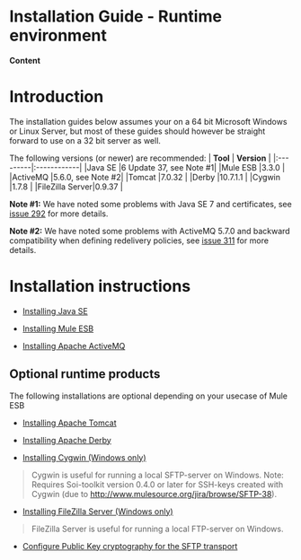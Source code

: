 # Installation Guide - Runtime environment #

**Content**


# Introduction #

The installation guides below assumes your on a 64 bit Microsoft Windows or Linux Server, but most of these guides should however be straight forward to use on a 32 bit server as well.

The following versions (or newer) are recommended:
| **Tool** | **Version** |
|:---------|:------------|
|Java SE   |6 Update 37, see Note #1|
|Mule ESB  |3.3.0        |
|ActiveMQ  |5.6.0, see Note #2|
|Tomcat    |7.0.32       |
|Derby     |10.7.1.1     |
|Cygwin    |1.7.8        |
|FileZilla Server|0.9.37       |

**Note #1:** We have noted some problems with Java SE 7 and certificates, see [issue 292](http://code.google.com/p/soi-toolkit/issues/detail?id=292) for more details.

**Note #2:** We have noted some problems with ActiveMQ 5.7.0 and backward compatibility when defining redelivery policies, see [issue 311](http://code.google.com/p/soi-toolkit/issues/detail?id=311) for more details.

# Installation instructions #

  * [Installing Java SE](IG_RT_Java.md)

  * [Installing Mule ESB](IG_RT_MuleESB.md)

  * [Installing Apache ActiveMQ](IG_RT_ActiveMQ.md)

## Optional runtime products ##

The following installations are optional depending on your usecase of Mule ESB

  * [Installing Apache Tomcat](IG_RT_Tomcat.md)

  * [Installing Apache Derby](IG_RT_Derby.md)

  * [Installing Cygwin (Windows only)](InstallationGuideCygwinSetup.md)
> Cygwin is useful for running a local SFTP-server on Windows.
> Note: Requires Soi-toolkit version 0.4.0 or later for SSH-keys created with Cygwin (due to http://www.mulesource.org/jira/browse/SFTP-38).

  * [Installing FileZilla Server (Windows only)](InstallationGuideFileZillaServerSetup.md)
> FileZilla Server is useful for running a local FTP-server on Windows.

  * [Configure Public Key cryptography for the SFTP transport](IG_RT_Public_Key_Cryptography.md)